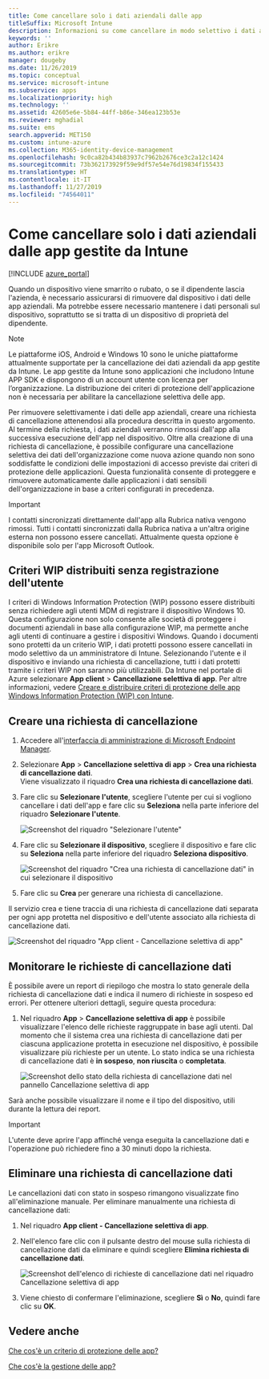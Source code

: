 ```yaml
---
title: Come cancellare solo i dati aziendali dalle app
titleSuffix: Microsoft Intune
description: Informazioni su come cancellare in modo selettivo i dati aziendali dalle app gestite da Intune con Microsoft Intune.
keywords: ''
author: Erikre
ms.author: erikre
manager: dougeby
ms.date: 11/26/2019
ms.topic: conceptual
ms.service: microsoft-intune
ms.subservice: apps
ms.localizationpriority: high
ms.technology: ''
ms.assetid: 42605e6e-5b84-44ff-b86e-346ea123b53e
ms.reviewer: mghadial
ms.suite: ems
search.appverid: MET150
ms.custom: intune-azure
ms.collection: M365-identity-device-management
ms.openlocfilehash: 9c0ca82b434b83937c7962b2676ce3c2a12c1424
ms.sourcegitcommit: 73b362173929f59e9df57e54e76d19834f155433
ms.translationtype: HT
ms.contentlocale: it-IT
ms.lasthandoff: 11/27/2019
ms.locfileid: "74564011"
---
```

# <a name="how-to-wipe-only-corporate-data-from-intune-managed-apps"></a>Come cancellare solo i dati aziendali dalle app gestite da Intune

[!INCLUDE [azure_portal](../includes/azure_portal.md)]

Quando un dispositivo viene smarrito o rubato, o se il dipendente lascia l'azienda, è necessario assicurarsi di rimuovere dal dispositivo i dati delle app aziendali. Ma potrebbe essere necessario mantenere i dati personali sul dispositivo, soprattutto se si tratta di un dispositivo di proprietà del dipendente.

>[!NOTE]
> Le piattaforme iOS, Android e Windows 10 sono le uniche piattaforme attualmente supportate per la cancellazione dei dati aziendali da app gestite da Intune. Le app gestite da Intune sono applicazioni che includono Intune APP SDK e dispongono di un account utente con licenza per l’organizzazione. La distribuzione dei criteri di protezione dell'applicazione non è necessaria per abilitare la cancellazione selettiva delle app.

Per rimuovere selettivamente i dati delle app aziendali, creare una richiesta di cancellazione attenendosi alla procedura descritta in questo argomento. Al termine della richiesta, i dati aziendali verranno rimossi dall'app alla successiva esecuzione dell'app nel dispositivo. Oltre alla creazione di una richiesta di cancellazione, è possibile configurare una cancellazione selettiva dei dati dell'organizzazione come nuova azione quando non sono soddisfatte le condizioni delle impostazioni di accesso previste dai criteri di protezione delle applicazioni. Questa funzionalità consente di proteggere e rimuovere automaticamente dalle applicazioni i dati sensibili dell'organizzazione in base a criteri configurati in precedenza.

>[!IMPORTANT]
> I contatti sincronizzati direttamente dall'app alla Rubrica nativa vengono rimossi. Tutti i contatti sincronizzati dalla Rubrica nativa a un'altra origine esterna non possono essere cancellati. Attualmente questa opzione è disponibile solo per l'app Microsoft Outlook.

## <a name="deployed-wip-policies-without-user-enrollment"></a>Criteri WIP distribuiti senza registrazione dell'utente
I criteri di Windows Information Protection (WIP) possono essere distribuiti senza richiedere agli utenti MDM di registrare il dispositivo Windows 10. Questa configurazione non solo consente alle società di proteggere i documenti aziendali in base alla configurazione WIP, ma permette anche agli utenti di continuare a gestire i dispositivi Windows. Quando i documenti sono protetti da un criterio WIP, i dati protetti possono essere cancellati in modo selettivo da un amministratore di Intune. Selezionando l'utente e il dispositivo e inviando una richiesta di cancellazione, tutti i dati protetti tramite i criteri WIP non saranno più utilizzabili. Da Intune nel portale di Azure selezionare **App client** > **Cancellazione selettiva di app**. Per altre informazioni, vedere [Creare e distribuire criteri di protezione delle app Windows Information Protection (WIP) con Intune](windows-information-protection-policy-create.md).

## <a name="create-a-wipe-request"></a>Creare una richiesta di cancellazione

1. Accedere all'[interfaccia di amministrazione di Microsoft Endpoint Manager](https://go.microsoft.com/fwlink/?linkid=2109431).
2. Selezionare **App** > **Cancellazione selettiva di app** > **Crea una richiesta di cancellazione dati**.<br>
   Viene visualizzato il riquadro **Crea una richiesta di cancellazione dati**.
3. Fare clic su **Selezionare l'utente**, scegliere l'utente per cui si vogliono cancellare i dati dell'app e fare clic su **Seleziona** nella parte inferiore del riquadro **Selezionare l'utente**.

    ![Screenshot del riquadro "Selezionare l'utente"](./media/apps-selective-wipe/apps-selective-wipe-01.png)

4. Fare clic su **Selezionare il dispositivo**, scegliere il dispositivo e fare clic su **Seleziona** nella parte inferiore del riquadro **Seleziona dispositivo**.

    ![Screenshot del riquadro "Crea una richiesta di cancellazione dati" in cui selezionare il dispositivo](./media/apps-selective-wipe/apps-selective-wipe-02.png)

5. Fare clic su **Crea** per generare una richiesta di cancellazione.

Il servizio crea e tiene traccia di una richiesta di cancellazione dati separata per ogni app protetta nel dispositivo e dell'utente associato alla richiesta di cancellazione dati.

   ![Screenshot del riquadro "App client - Cancellazione selettiva di app"](./media/apps-selective-wipe/apps-selective-wipe-03.png)

## <a name="monitor-your-wipe-requests"></a>Monitorare le richieste di cancellazione dati

È possibile avere un report di riepilogo che mostra lo stato generale della richiesta di cancellazione dati e indica il numero di richieste in sospeso ed errori. Per ottenere ulteriori dettagli, seguire questa procedura:

1. Nel riquadro **App** > **Cancellazione selettiva di app** è possibile visualizzare l'elenco delle richieste raggruppate in base agli utenti. Dal momento che il sistema crea una richiesta di cancellazione dati per ciascuna applicazione protetta in esecuzione nel dispositivo, è possibile visualizzare più richieste per un utente. Lo stato indica se una richiesta di cancellazione dati è **in sospeso**, **non riuscita** o **completata**.

    ![Screenshot dello stato della richiesta di cancellazione dati nel pannello Cancellazione selettiva di app](./media/apps-selective-wipe/wipe-request-status-1.png)

Sarà anche possibile visualizzare il nome e il tipo del dispositivo, utili durante la lettura dei report.

>[!IMPORTANT]
> L'utente deve aprire l'app affinché venga eseguita la cancellazione dati e l'operazione può richiedere fino a 30 minuti dopo la richiesta.

## <a name="delete-a-wipe-request"></a>Eliminare una richiesta di cancellazione dati

Le cancellazioni dati con stato in sospeso rimangono visualizzate fino all'eliminazione manuale. Per eliminare manualmente una richiesta di cancellazione dati:

1. Nel riquadro **App client - Cancellazione selettiva di app**.

2. Nell'elenco fare clic con il pulsante destro del mouse sulla richiesta di cancellazione dati da eliminare e quindi scegliere **Elimina richiesta di cancellazione dati**.

    ![Screenshot dell'elenco di richieste di cancellazione dati nel riquadro Cancellazione selettiva di app](./media/apps-selective-wipe/delete-wipe-request.png)

3. Viene chiesto di confermare l'eliminazione, scegliere **Sì** o **No**, quindi fare clic su **OK**.

## <a name="see-also"></a>Vedere anche
[Che cos'è un criterio di protezione delle app?](app-protection-policy.md)

[Che cos'è la gestione delle app?](app-management.md)
